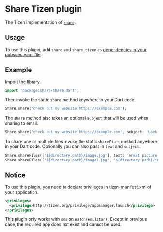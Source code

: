 # Share Tizen plugin

The Tizen implementation of [`share`](https://github.com/flutter/plugins/tree/master/packages/share).

## Usage

To use this plugin, add `share` and `share_tizen` as [dependencies in your pubspec.yaml file](https://flutter.io/platform-plugins/).

## Example

Import the library.

``` dart
import 'package:share/share.dart';
```

Then invoke the static `share` method anywhere in your Dart code.

``` dart
Share.share('check out my website https://example.com');
```

The `share` method also takes an optional `subject` that will be used when
sharing to email.

``` dart
Share.share('check out my website https://example.com', subject: 'Look what I made!');
```

To share one or multiple files invoke the static `shareFiles` method anywhere in your Dart code. Optionally you can also pass in `text` and `subject`.
``` dart
Share.shareFiles(['${directory.path}/image.jpg'], text: 'Great picture');
Share.shareFiles(['${directory.path}/image1.jpg', '${directory.path}/image2.jpg']);
```

## Notice
To use this plugin, you need to declare privileges in tizen-manifest.xml of your application.
``` xml
<privileges>
  <privilege>http://tizen.org/privilege/appmanager.launch</privilege>
</privileges>
```
This plugin only works with ``sms`` on ``Watch(emulator)``. Except in previous case, the required app does not exist and cannot be used.